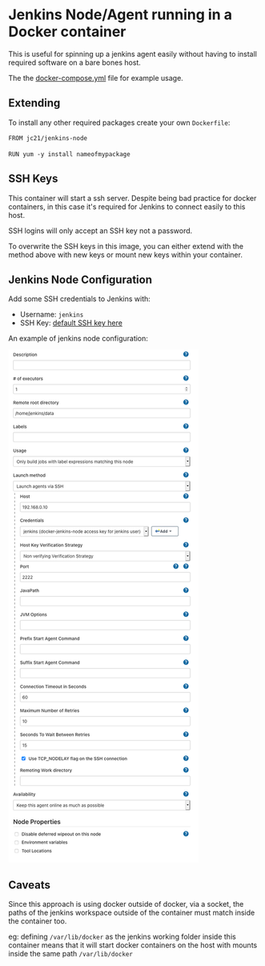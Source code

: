 # Jenkins Node/Agent running in a Docker container

This is useful for spinning up a jenkins agent easily without having to
install required software on a bare bones host.

The the [docker-compose.yml](docker-compose.yml) file for example usage.

## Extending

To install any other required packages create your own `Dockerfile`:

```
FROM jc21/jenkins-node

RUN yum -y install nameofmypackage
```

## SSH Keys

This container will start a ssh server. Despite being bad practice for
docker containers, in this case it's required for Jenkins to connect
easily to this host.

SSH logins will only accept an SSH key not a password.

To overwrite the SSH keys in this image, you can either extend with the method above
with new keys or mount new keys within your container.

## Jenkins Node Configuration

Add some SSH credentials to Jenkins with:

- Username: `jenkins`
- SSH Key: [default SSH key here](rootfs/home/jenkins/.ssh/id_rsa.key)

An example of jenkins node configuration:

![Jenkins Config](doc/jenkins_node_config.png)


## Caveats

Since this approach is using docker outside of docker, via a socket,
the paths of the jenkins workspace outside of the container must match
inside the container too.

eg: defining `/var/lib/docker` as the jenkins working folder inside
this container means that it will start docker containers on the host
with mounts inside the same path `/var/lib/docker`
